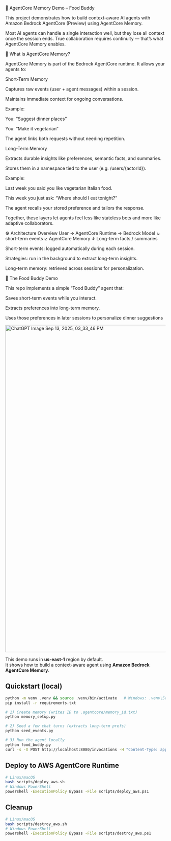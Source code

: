 🧠 AgentCore Memory Demo – Food Buddy

This project demonstrates how to build context-aware AI agents with Amazon Bedrock AgentCore (Preview)
 using AgentCore Memory.

Most AI agents can handle a single interaction well, but they lose all context once the session ends. True collaboration requires continuity — that’s what AgentCore Memory enables.

🔹 What is AgentCore Memory?

AgentCore Memory is part of the Bedrock AgentCore runtime. It allows your agents to:

Short-Term Memory

Captures raw events (user + agent messages) within a session.

Maintains immediate context for ongoing conversations.

Example:

You: “Suggest dinner places”

You: “Make it vegetarian”

The agent links both requests without needing repetition.

Long-Term Memory

Extracts durable insights like preferences, semantic facts, and summaries.

Stores them in a namespace tied to the user (e.g. /users/{actorId}).

Example:

Last week you said you like vegetarian Italian food.

This week you just ask: “Where should I eat tonight?”

The agent recalls your stored preference and tailors the response.

Together, these layers let agents feel less like stateless bots and more like adaptive collaborators.

⚙️ Architecture Overview
User → AgentCore Runtime → Bedrock Model
     ↘ short-term events ↙
       AgentCore Memory
           ↓
    Long-term facts / summaries


Short-term events: logged automatically during each session.

Strategies: run in the background to extract long-term insights.

Long-term memory: retrieved across sessions for personalization.

🍝 The Food Buddy Demo

This repo implements a simple “Food Buddy” agent that:

Saves short-term events while you interact.

Extracts preferences into long-term memory.

Uses those preferences in later sessions to personalize dinner suggestions

<img width="1536" height="1024" alt="ChatGPT Image Sep 13, 2025, 03_33_46 PM" src="https://github.com/user-attachments/assets/09bc33b7-90db-4219-b722-a36f24ce9b72" />


This demo runs in **us-east-1** region by default.  
It shows how to build a context-aware agent using **Amazon Bedrock AgentCore Memory**.

## Quickstart (local)

```bash
python -m venv .venv && source .venv/bin/activate   # Windows: .venv\Scripts\activate
pip install -r requirements.txt

# 1) Create memory (writes ID to .agentcore/memory_id.txt)
python memory_setup.py

# 2) Seed a few chat turns (extracts long-term prefs)
python seed_events.py

# 3) Run the agent locally
python food_buddy.py
curl -s -X POST http://localhost:8080/invocations -H "Content-Type: application/json" -d '{"prompt":"Suggest dinner places"}'
```

## Deploy to AWS AgentCore Runtime

```bash
# Linux/macOS
bash scripts/deploy_aws.sh
# Windows PowerShell
powershell -ExecutionPolicy Bypass -File scripts/deploy_aws.ps1
```

## Cleanup

```bash
# Linux/macOS
bash scripts/destroy_aws.sh
# Windows PowerShell
powershell -ExecutionPolicy Bypass -File scripts/destroy_aws.ps1
```
